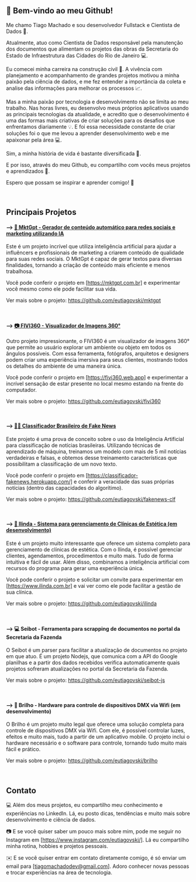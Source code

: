 ## 👋 Bem-vindo ao meu Github!

Me chamo Tiago Machado e sou desenvolvedor Fullstack e Cientista de Dados 🚀.

Atualmente, atuo como Cientista de Dados responsável pela manutenção dos documentos que alimentam os projetos das obras da Secretaria do Estado de Infraestrutura das Cidades do Rio de Janeiro 💻.

Eu comecei minha carreira na construção civil 🔨. A vivência com planejamento e acompanhamento de grandes projetos motivou a minha paixão pela ciência de dados, e me fez entender a importância da coleta e analise das informações para melhorar os processos 📈.


Mas a minha paixão por tecnologia e desenvolvimento não se limita ao meu trabalho. Nas horas livres, eu desenvolvo meus próprios aplicativos usando as principais tecnologias da atualidade, e acredito que o desenvolvimento é uma das formas mais criativas de criar soluções para os desafios que enfrentamos diariamente 💡. E foi essa necessidade constante de criar soluções foi o que me levou a aprender desenvolvimento web e me apaixonar pela área 💻.


Sim, a minha história de vida é bastante diversificada 🌈.


E por isso, através do meu Github, eu compartilho com vocês meus projetos e aprendizados 🤝.

Espero que possam se inspirar e aprender comigo! 🌟

</br>

## Principais Projetos

#### --> <a href='https://mktgpt.com.br' target='_blank'>🚀 MktGpt - Gerador de conteúdo automático para redes sociais e marketing utilizando IA</a>

Este é um projeto incrível que utiliza inteligência artificial para ajudar a influêncers e profissionais de marketing a criarem conteúdo de qualidade para suas redes sociais. O MktGpt é capaz de gerar textos para diversas finalidades, tornando a criação de conteúdo mais eficiente e menos trabalhosa. 

Você pode conferir o projeto em [https://mktgpt.com.br] e experimentar você mesmo como ele pode facilitar sua vida.

Ver mais sobre o projeto: https://github.com/eutiagovski/mktgpt

</br>

#### --> <a href='https://fivi360.web.app' target='_blank'>📷 FIVI360 - Visualizador de Imagens 360°</a>

Outro projeto impressionante, o FIVI360 é um visualizador de imagens 360° que permite ao usuário explorar um ambiente ou objeto em todos os ângulos possíveis. Com essa ferramenta, fotógrafos, arquitetos e designers podem criar uma experiência imersiva para seus clientes, mostrando todos os detalhes do ambiente de uma maneira única. 

Você pode conferir o projeto em [https://fivi360.web.app] e experimentar a incrível sensação de estar presente no local mesmo estando na frente do computador.

Ver mais sobre o projeto: https://github.com/eutiagovski/fivi360

</br>


#### --> <a href='https://classificador-fakenews.herokuapp.com/' target='_blank'>🐱‍👤 Classificador Brasileiro de Fake News</a>

Este projeto é uma prova de conceito sobre o uso da Inteligência Artificial para classificação de notícias brasileiras. Utilizando técnicas de aprendizado de máquina, treinamos um modelo com mais de 5 mil notícias verdadeiras e falsas, e obtemos desse treinamento características que possibilitam a classificação de um novo texto. 

Você pode conferir o projeto em [https://classificador-fakenews.herokuapp.com/] e conferir a veracidade das suas próprias notícias (dentro das capacidades do algorítimo).

Ver mais sobre o projeto: https://github.com/eutiagovski/fakenews-clf

</br>

#### --> <a href='https://www.ilinda.com.br' target='_blank'>💆 Ilinda - Sistema para gerenciamento de Clínicas de Estética (em desenvolvimento)</a>

Este é um projeto muito interessante que oferece um sistema completo para gerenciamento de clínicas de estética. Com o Ilinda, é possível gerenciar clientes, agendamentos, procedimentos e muito mais. Tudo de forma intuitiva e fácil de usar. Além disso, combinamos a inteligência artificial com recursos do programa para gerar uma experiência única.

 Você pode conferir o projeto e solicitar um convite para experimentar em [https://www.ilinda.com.br] e vai ver como ele pode facilitar a gestão de sua clínica.

Ver mais sobre o projeto: https://github.com/eutiagovski/ilinda

</br>

#### --> 💻 Seibot - Ferramenta para scrapping de documentos no portal da Secretaria da Fazenda

O Seibot é um parser para facilitar a atualização de documentos no projeto em que atuo. É um projeto Nodejs, que comunica com a API do Google planilhas e a partir dos dados recebidos verifica automaticamente quais projetos sofreram atualizações no portal da Secretaria da Fazenda.

Ver mais sobre o projeto: https://github.com/eutiagovski/seibot-js

</br>

#### --> 🌟 Brilho - Hardware para controle de dispositivos DMX via Wifi (em desenvolvimento)

O Brilho é um projeto muito legal que oferece uma solução completa para controle de dispositivos DMX via Wifi. Com ele, é possível controlar luzes, efeitos e muito mais, tudo a partir de um aplicativo mobile. O projeto inclui o hardware necessário e o software para controle, tornando tudo muito mais fácil e prático.

Ver mais sobre o projeto: https://github.com/eutiagovski/brilho

</br>

## Contato

💻 Além dos meus projetos, eu compartilho meu conhecimento e experiências no LinkedIn. Lá, eu posto dicas, tendências e muito mais sobre desenvolvimento e ciência de dados.

📷 E se você quiser saber um pouco mais sobre mim, pode me seguir no Instagram em [https://www.instagram.com/eutiagovski/]. Lá eu compartilho minha rotina, hobbies e projetos pessoais.

✉️ E se você quiser entrar em contato diretamente comigo, é só enviar um email para [tiagomachadodev@gmail.com]. Adoro conhecer novas pessoas e trocar experiências na área de tecnologia.
